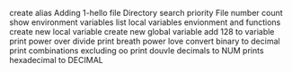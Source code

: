 create alias
Adding 1-hello file
Directory search priority
File number count
show environment variables
list local variables envionment and functions
create new local variable
create new global variable
add 128 to variable
print power over divide
print breath power love
convert binary to decimal
print combinations excluding oo
print douvle decimals to NUM
prints hexadecimal to DECIMAL
